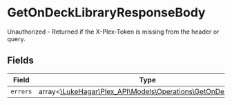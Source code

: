 # GetOnDeckLibraryResponseBody

Unauthorized - Returned if the X-Plex-Token is missing from the header or query.


## Fields

| Field                                                                                                      | Type                                                                                                       | Required                                                                                                   | Description                                                                                                |
| ---------------------------------------------------------------------------------------------------------- | ---------------------------------------------------------------------------------------------------------- | ---------------------------------------------------------------------------------------------------------- | ---------------------------------------------------------------------------------------------------------- |
| `errors`                                                                                                   | array<[\LukeHagar\Plex_API\Models\Operations\GetOnDeckErrors](../../Models/Operations/GetOnDeckErrors.md)> | :heavy_minus_sign:                                                                                         | N/A                                                                                                        |